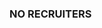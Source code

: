### NO RECRUITERS
<!-- ![image](https://user-images.githubusercontent.com/1423413/115881665-e2d05400-a443-11eb-8903-2d50ac52f5ad.png) -->


<!--
**farzd/farzd** is a ✨ _special_ ✨ repository because its `README.md` (this file) appears on your GitHub profile.

Here are some ideas to get you started:

- 🔭 I’m currently working on ...
- 🌱 I’m currently learning ...
- 👯 I’m looking to collaborate on ...
- 🤔 I’m looking for help with ...
- 💬 Ask me about ...
- 📫 How to reach me: ...
- 😄 Pronouns: ...
- ⚡ Fun fact: ...
-->
